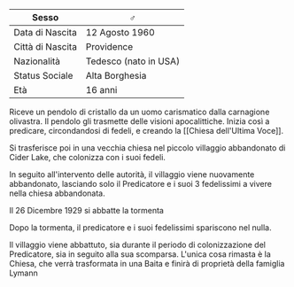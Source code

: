 | Sesso            | ♂                     |
| ---------------- | --------------------- |
| Data di Nascita  | 12 Agosto 1960        |
| Città di Nascita | Providence            |
| Nazionalità      | Tedesco (nato in USA) |
| Status Sociale   | Alta Borghesia        |
| Età              | 16 anni               |

Riceve un pendolo di cristallo da un uomo carismatico dalla carnagione olivastra.
Il pendolo gli trasmette delle visioni apocalittiche.
Inizia così a predicare, circondandosi di fedeli, e creando la [[Chiesa dell'Ultima Voce]].

Si trasferisce poi in una vecchia chiesa nel piccolo villaggio abbandonato di Cider Lake, che colonizza con i suoi fedeli.

In seguito all'intervento delle autorità, il villaggio viene nuovamente abbandonato, lasciando solo il Predicatore e i suoi 3 fedelissimi a vivere nella chiesa abbandonata.

Il 26 Dicembre 1929 si abbatte la tormenta

Dopo la tormenta, il predicatore e i suoi fedelissimi spariscono nel nulla.

Il villaggio viene abbattuto, sia durante il periodo di colonizzazione del Predicatore, sia in seguito alla sua scomparsa. L'unica cosa rimasta è la Chiesa, che verrà trasformata in una Baita e finirà di proprietà della famiglia Lymann